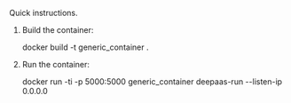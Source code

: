 Quick instructions.

1. Build the container:

    docker build -t generic_container .

2. Run the container:

    docker run -ti -p 5000:5000 generic_container deepaas-run --listen-ip 0.0.0.0
